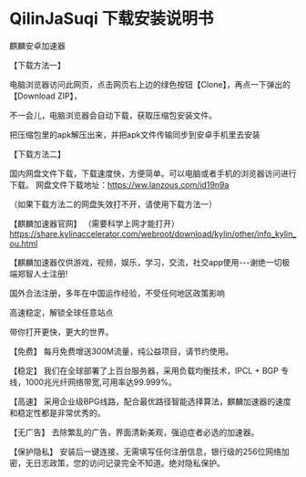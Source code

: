 # QilinJaSuqi 下载安装说明书

麒麟安卓加速器



【下载方法一】

电脑浏览器访问此网页，点击网页右上边的绿色按钮【Clone】，再点一下弹出的【Download ZIP】，

不一会儿，电脑浏览器会自动下载，获取压缩包安装文件。

把压缩包里的apk解压出来，并把apk文件传输同步到安卓手机里去安装


【下载方法二】

国内网盘文件下载，下载速度快，方便简单。可以电脑或者手机的浏览器访问进行下载。
网盘文件下载地址：https://ww.lanzous.com/id19n9a

（如果下载方法二的网盘失效打不开，请使用下载方法一）



【麒麟加速器官网】 （需要科学上网才能打开） https://share.kylinaccelerator.com/webroot/download/kylin/other/info_kylin_ou.html


【麒麟加速器仅供游戏，视频，娱乐，学习，交流，社交app使用---谢绝一切极端郑智人士注册!


国外合法注册，多年在中国运作经验，不受任何地区政策影响


高速稳定，解锁全球任意站点


带你打开更快，更大的世界。


【免费】 每月免费增送300M流量，纯公益项目，请节约使用。

【稳定】 我们在全球部署了上百台服务器，采用负载均衡技术，IPCL + BGP 专线，1000兆光纤网络带宽,可用率达99.999%。

【高速】 采用企业级BPG线路，配合最优路径智能选择算法，麒麟加速器的速度和稳定性都是非常优秀的。

【无广告】 去除繁乱的广告，界面清新美观，强迫症者必选的加速器。

【保护隐私】 安装后一键连接，无需填写任何注册信息，银行级的256位网络加密，无日志政策，您的访问记录完全不知道。绝对隐私保护。
